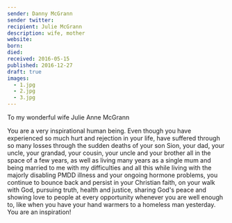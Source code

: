 ```yaml
---
sender: Danny McGrann
sender twitter:
recipient: Julie McGrann
description: wife, mother
website:
born:
died:
received: 2016-05-15
published: 2016-12-27
draft: true
images:
  - 1.jpg
  - 2.jpg
  - 3.jpg
---
```

To my wonderful wife Julie Anne McGrann

You are a very inspirational human being. Even though you have experienced so much hurt and rejection in your life, have suffered through so many losses through the sudden deaths of your son Sion, your dad, your uncle, your grandad, your cousin, your uncle and your brother all in the space of a few years, as well as living many years as a single mum and being married to me with my difficulties and all this while living with the majorly disabling PMDD illness and your ongoing hormone problems, you continue to bounce back and persist in your Christian faith, on your walk with God, pursuing truth, health and justice, sharing God's peace and showing love to people at every opportunity whenever you are well enough to, like when you have your hand warmers to a homeless man yesterday. You are an inspiration!
